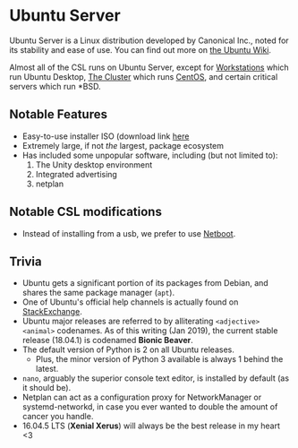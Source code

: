 # Ubuntu Server

Ubuntu Server is a Linux distribution developed by Canonical Inc., noted for its stability and ease of use. You can find out more on [the Ubuntu Wiki](https://wiki.ubuntu.com/BionicBeaver/ReleaseNotes).

Almost all of the CSL runs on Ubuntu Server, except for [Workstations](../../services/workstations.md) which run Ubuntu Desktop, [The Cluster](../../services/cluster/) which runs [CentOS](centos.md), and certain critical servers which run \*BSD.

## Notable Features

* Easy-to-use installer ISO \(download link [here](https://www.ubuntu.com/download/server)
* Extremely large, if not _the_ largest, package ecosystem
* Has included some unpopular software, including \(but not limited to\):
  1. The Unity desktop environment
  2. Integrated advertising
  3. netplan

## Notable CSL modifications

* Instead of installing from a usb, we prefer to use [Netboot](../networking/netboot.md).

## Trivia

* Ubuntu gets a significant portion of its packages from Debian, and shares the same package manager \(`apt`\).
* One of Ubuntu's official help channels is actually found on [StackExchange](https://askubuntu.com/).
* Ubuntu major releases are referred to by alliterating `<adjective> <animal>` codenames. As of this writing \(Jan 2019\), the current stable release \(18.04.1\) is codenamed **Bionic Beaver**.
* The default version of Python is 2 on all Ubuntu releases.
  * Plus, the minor version of Python 3 available is always 1 behind the latest.
* `nano`, arguably the superior console text editor, is installed by default \(as it should be\).
* Netplan can act as a configuration proxy for NetworkManager or systemd-networkd, in case you ever wanted to double the amount of cancer you handle.
* 16.04.5 LTS \(**Xenial Xerus**\) will always be the best release in my heart &lt;3

